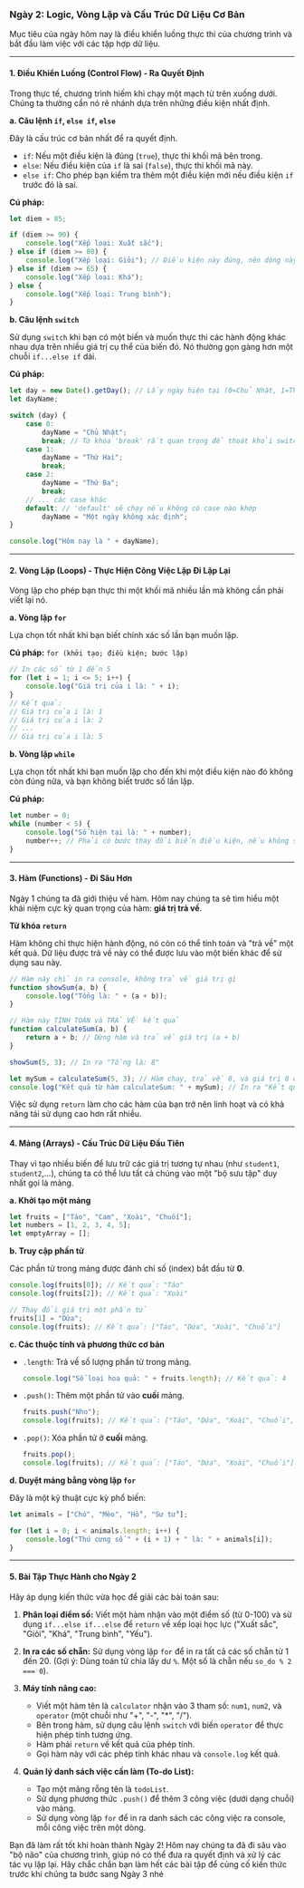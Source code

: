 ### **Ngày 2: Logic, Vòng Lặp và Cấu Trúc Dữ Liệu Cơ Bản**

Mục tiêu của ngày hôm nay là điều khiển luồng thực thi của chương trình và bắt đầu làm việc với các tập hợp dữ liệu.

---

#### **1. Điều Khiển Luồng (Control Flow) - Ra Quyết Định**

Trong thực tế, chương trình hiếm khi chạy một mạch từ trên xuống dưới. Chúng ta thường cần nó rẽ nhánh dựa trên những điều kiện nhất định.

**a. Câu lệnh `if`, `else if`, `else`**

Đây là cấu trúc cơ bản nhất để ra quyết định.

*   `if`: Nếu một điều kiện là đúng (`true`), thực thi khối mã bên trong.
*   `else`: Nếu điều kiện của `if` là sai (`false`), thực thi khối mã này.
*   `else if`: Cho phép bạn kiểm tra thêm một điều kiện mới nếu điều kiện `if` trước đó là sai.

**Cú pháp:**
```javascript
let diem = 85;

if (diem >= 90) {
    console.log("Xếp loại: Xuất sắc");
} else if (diem >= 80) {
    console.log("Xếp loại: Giỏi"); // Điều kiện này đúng, nên dòng này sẽ được in ra
} else if (diem >= 65) {
    console.log("Xếp loại: Khá");
} else {
    console.log("Xếp loại: Trung bình");
}
```

**b. Câu lệnh `switch`**

Sử dụng `switch` khi bạn có một biến và muốn thực thi các hành động khác nhau dựa trên nhiều giá trị cụ thể của biến đó. Nó thường gọn gàng hơn một chuỗi `if...else if` dài.

**Cú pháp:**
```javascript
let day = new Date().getDay(); // Lấy ngày hiện tại (0=Chủ Nhật, 1=Thứ 2,...)
let dayName;

switch (day) {
    case 0:
        dayName = "Chủ Nhật";
        break; // Từ khóa 'break' rất quan trọng để thoát khỏi switch
    case 1:
        dayName = "Thứ Hai";
        break;
    case 2:
        dayName = "Thứ Ba";
        break;
    // ... các case khác
    default: // 'default' sẽ chạy nếu không có case nào khớp
        dayName = "Một ngày không xác định";
}

console.log("Hôm nay là " + dayName);
```

---

#### **2. Vòng Lặp (Loops) - Thực Hiện Công Việc Lặp Đi Lặp Lại**

Vòng lặp cho phép bạn thực thi một khối mã nhiều lần mà không cần phải viết lại nó.

**a. Vòng lặp `for`**

Lựa chọn tốt nhất khi bạn biết chính xác số lần bạn muốn lặp.

**Cú pháp:** `for (khởi tạo; điều kiện; bước lặp)`
```javascript
// In các số từ 1 đến 5
for (let i = 1; i <= 5; i++) {
    console.log("Giá trị của i là: " + i);
}
// Kết quả:
// Giá trị của i là: 1
// Giá trị của i là: 2
// ...
// Giá trị của i là: 5
```

**b. Vòng lặp `while`**

Lựa chọn tốt nhất khi bạn muốn lặp cho đến khi một điều kiện nào đó không còn đúng nữa, và bạn không biết trước số lần lặp.

**Cú pháp:**
```javascript
let number = 0;
while (number < 5) {
    console.log("Số hiện tại là: " + number);
    number++; // Phải có bước thay đổi biến điều kiện, nếu không sẽ bị lặp vô tận!
}
```

---

#### **3. Hàm (Functions) - Đi Sâu Hơn**

Ngày 1 chúng ta đã giới thiệu về hàm. Hôm nay chúng ta sẽ tìm hiểu một khái niệm cực kỳ quan trọng của hàm: **giá trị trả về**.

**Từ khóa `return`**

Hàm không chỉ thực hiện hành động, nó còn có thể tính toán và "trả về" một kết quả. Dữ liệu được trả về này có thể được lưu vào một biến khác để sử dụng sau này.

```javascript
// Hàm này chỉ in ra console, không trả về giá trị gì
function showSum(a, b) {
    console.log("Tổng là: " + (a + b));
}

// Hàm này TÍNH TOÁN và TRẢ VỀ kết quả
function calculateSum(a, b) {
    return a + b; // Dừng hàm và trả về giá trị (a + b)
}

showSum(5, 3); // In ra "Tổng là: 8"

let mySum = calculateSum(5, 3); // Hàm chạy, trả về 8, và giá trị 8 được gán cho mySum
console.log("Kết quả từ hàm calculateSum: " + mySum); // In ra "Kết quả từ hàm calculateSum: 8"
```
Việc sử dụng `return` làm cho các hàm của bạn trở nên linh hoạt và có khả năng tái sử dụng cao hơn rất nhiều.

---

#### **4. Mảng (Arrays) - Cấu Trúc Dữ Liệu Đầu Tiên**

Thay vì tạo nhiều biến để lưu trữ các giá trị tương tự nhau (như `student1`, `student2`,...), chúng ta có thể lưu tất cả chúng vào một "bộ sưu tập" duy nhất gọi là mảng.

**a. Khởi tạo một mảng**
```javascript
let fruits = ["Táo", "Cam", "Xoài", "Chuối"];
let numbers = [1, 2, 3, 4, 5];
let emptyArray = [];
```

**b. Truy cập phần tử**

Các phần tử trong mảng được đánh chỉ số (index) bắt đầu từ **0**.

```javascript
console.log(fruits[0]); // Kết quả: "Táo"
console.log(fruits[2]); // Kết quả: "Xoài"

// Thay đổi giá trị một phần tử
fruits[1] = "Dứa";
console.log(fruits); // Kết quả: ["Táo", "Dứa", "Xoài", "Chuối"]
```

**c. Các thuộc tính và phương thức cơ bản**

*   `.length`: Trả về số lượng phần tử trong mảng.
    ```javascript
    console.log("Số loại hoa quả: " + fruits.length); // Kết quả: 4
    ```
*   `.push()`: Thêm một phần tử vào **cuối** mảng.
    ```javascript
    fruits.push("Nho");
    console.log(fruits); // Kết quả: ["Táo", "Dứa", "Xoài", "Chuối", "Nho"]
    ```
*   `.pop()`: Xóa phần tử ở **cuối** mảng.
    ```javascript
    fruits.pop();
    console.log(fruits); // Kết quả: ["Táo", "Dứa", "Xoài", "Chuối"]
    ```

**d. Duyệt mảng bằng vòng lặp `for`**

Đây là một kỹ thuật cực kỳ phổ biến:
```javascript
let animals = ["Chó", "Mèo", "Hổ", "Sư tử"];

for (let i = 0; i < animals.length; i++) {
    console.log("Thú cưng số " + (i + 1) + " là: " + animals[i]);
}
```

---

#### **5. Bài Tập Thực Hành cho Ngày 2**

Hãy áp dụng kiến thức vừa học để giải các bài toán sau:

1.  **Phân loại điểm số:** Viết một hàm nhận vào một điểm số (từ 0-100) và sử dụng `if...else if...else` để `return` về xếp loại học lực ("Xuất sắc", "Giỏi", "Khá", "Trung bình", "Yếu").

2.  **In ra các số chẵn:** Sử dụng vòng lặp `for` để in ra tất cả các số chẵn từ 1 đến 20. (Gợi ý: Dùng toán tử chia lấy dư `%`. Một số là chẵn nếu `so_do % 2 === 0`).

3.  **Máy tính nâng cao:**
    *   Viết một hàm tên là `calculator` nhận vào 3 tham số: `num1`, `num2`, và `operator` (một chuỗi như "+", "-", "\*", "/").
    *   Bên trong hàm, sử dụng câu lệnh `switch` với biến `operator` để thực hiện phép tính tương ứng.
    *   Hàm phải `return` về kết quả của phép tính.
    *   Gọi hàm này với các phép tính khác nhau và `console.log` kết quả.

4.  **Quản lý danh sách việc cần làm (To-do List):**
    *   Tạo một mảng rỗng tên là `todoList`.
    *   Sử dụng phương thức `.push()` để thêm 3 công việc (dưới dạng chuỗi) vào mảng.
    *   Sử dụng vòng lặp `for` để in ra danh sách các công việc ra console, mỗi công việc trên một dòng.

Bạn đã làm rất tốt khi hoàn thành Ngày 2! Hôm nay chúng ta đã đi sâu vào "bộ não" của chương trình, giúp nó có thể đưa ra quyết định và xử lý các tác vụ lặp lại. Hãy chắc chắn bạn làm hết các bài tập để củng cố kiến thức trước khi chúng ta bước sang Ngày 3 nhé